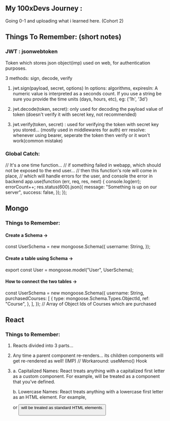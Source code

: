 ## My 100xDevs Journey :

Going 0-1 and uploading what i learned here. (Cohort 2)

## Things To Remember: (short notes)

### JWT : jsonwebtoken

Token which stores json object(imp) used on web, for authentication purposes.

3 methods: sign, decode, verify

1. jwt.sign(payload, secret, options)
   In options: algorithms,
   expiresIn: A numeric value is interpreted as a seconds count. If you use a string be sure you provide the time units (days, hours, etc), eg: ('1h', '3d')

2. jwt.decode(token, secret): only used for decoding the payload value of token (doesn't verify it with secret key, not recommended)

3. jwt.verify(token, secret) : used for verifying the token with secret key you stored... (mostly used in middlewares for auth)
   err resolve: whenever using bearer, seperate the token then verify or it won't work(common mistake)

### Global Catch:

  // It's a one time function...
  // if something failed in webapp, which should not be exposed to the end user...
  // then this function's role will come in place,
  // which will handle errors for the user, and console the error in backend
  app.use(function (err, req, res, next) {
    console.log(err);
    errorCount++;
    res.status(600).json({
      message: "Something is up on our server",
      success: false,
    });
  });

## Mongo

### Things to Remember: 

  #### Create a Schema -> 
  const UserSchema = new mongoose.Schema({
    username: String,
  }); 

  #### Create a table using Schema -> 
  export const User = mongoose.model("User", UserSchema);

  #### How to connect the two tables -> 
  const UserSchema = new mongoose.Schema({
  username: String,
  purchasedCourses: [
    {
      type: mongoose.Schema.Types.ObjectId,
      ref: "Course",
    },
  ],
});
  // Array of Object Ids of Courses which are purchased

## React

### Things to Remember:

1. Reacts divided into 3 parts...

2. Any time a parent component re-renders... its children components will get re-rendered as well! (IMP) // Workaround: useMemo() Hook

3. a. Capitalized Names: React treats anything with a capitalized first letter as a custom component. For example, <CustomButton /> will be treated as a component that you’ve defined.

   b. Lowercase Names: React treats anything with a lowercase first letter as an HTML element. For example, <div> or <button> will be treated as standard HTML elements.
